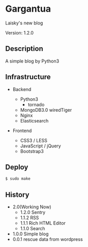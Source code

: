 Gargantua
===
Laisky's new blog

Version: 1.2.0

## Description

A simple blog by Python3

## Infrastructure

- Backend
    - Python3
        - tornado
    - MongoDB3.0 wiredTiger
    - Nginx
    - Elasticsearch

- Frontend
    - CSS3 / LESS
    - JavaScript / jQuery
    - Bootstrap3

## Deploy

```sh
$ sudo make
```

## History

- 2.0(Working Now)
    - 1.2.0 Sentry
    - 1.1.2 RSS
    - 1.1.1 Rich HTML Editor
    - 1.1.0 Search
- 1.0.0 Simple blog
- 0.0.1 rescue data from wordpress
